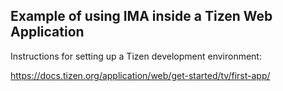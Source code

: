 ## Example of using IMA inside a Tizen Web Application

Instructions for setting up a Tizen development environment:

https://docs.tizen.org/application/web/get-started/tv/first-app/

